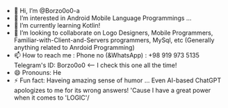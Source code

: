 - 👋 Hi, I’m @Borzo0o0-a
- 👀 I’m interested in Android Mobile Language Programmings ...
- 🌱 I’m currently learning Kotlin!
- 💞️ I’m looking to collaborate on Logo Designers, Mobile Programmers, Familiar-with-Client-and-Servers programmers, MySql, etc (Generally anything related to Anrdoid Programming)
- 📫 How to reach me : Phone no (&WhatsApp) : +98 919 973 5135      Telegram's ID: Borzo0o0 <-- I check this one all the time!
- 😄 Pronouns: He  
- ⚡ Fun fact: Haveing amazing sense of humor ... Even AI-based ChatGPT apologizes to me for its wrong answers! 'Cause I have a great power when it comes to 'LOGIC'/

<!---
Borzo0o0-a/Borzo0o0-a is a ✨ special ✨ repository because its `README.md` (this file) appears on your GitHub profile.
You can click the Preview link to take a look at your changes.
--->
